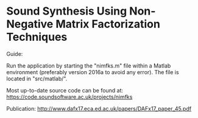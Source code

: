 # Sound Synthesis Using Non-Negative Matrix Factorization Techniques

Guide:

Run the application by starting the "nimfks.m" file within a Matlab environment (preferably version 2016a to avoid any error). The file is located in "src/matlab/".

Most up-to-date source code can be found at: https://code.soundsoftware.ac.uk/projects/nimfks

Publication: http://www.dafx17.eca.ed.ac.uk/papers/DAFx17_paper_45.pdf
